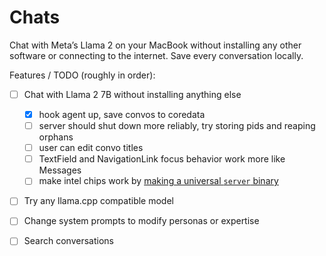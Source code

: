 # Chats

Chat with Meta’s Llama 2 on your MacBook without installing any other software or connecting to the internet. Save every conversation locally.

Features / TODO (roughly in order):
- [ ] Chat with Llama 2 7B without installing anything else
  - [x] hook agent up, save convos to coredata
  - [ ] server should shut down more reliably, try storing pids and reaping orphans
  - [ ] user can edit convo titles
  - [ ] TextField and NavigationLink focus behavior work more like Messages
  - [ ] make intel chips work by [making a universal `server` binary](https://developer.apple.com/documentation/apple-silicon/building-a-universal-macos-binary#Update-the-Architecture-List-of-Custom-Makefiles)

- [ ] Try any llama.cpp compatible model
- [ ] Change system prompts to modify personas or expertise
- [ ] Search conversations

